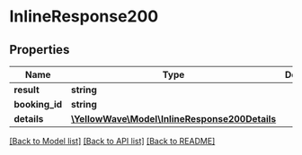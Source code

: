 # InlineResponse200

## Properties
Name | Type | Description | Notes
------------ | ------------- | ------------- | -------------
**result** | **string** |  | [optional] 
**booking_id** | **string** |  | [optional] 
**details** | [**\YellowWave\Model\InlineResponse200Details**](InlineResponse200Details.md) |  | [optional] 

[[Back to Model list]](../../README.md#documentation-for-models) [[Back to API list]](../../README.md#documentation-for-api-endpoints) [[Back to README]](../../README.md)

